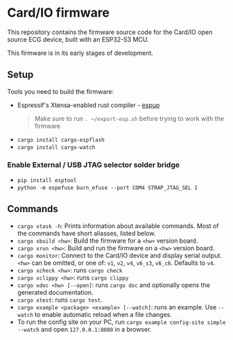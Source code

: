 Card/IO firmware
================

This repository contains the firmware source code for the Card/IO open source ECG device, built with
an ESP32-S3 MCU.

This firmware is in its early stages of development.

Setup
-----

Tools you need to build the firmware:

- Espressif's Xtensa-enabled rust compiler - [espup](https://github.com/esp-rs/espup)
  > Make sure to run `. ~/export-esp.sh` before trying to work with the firmware
- `cargo install cargo-espflash`
- `cargo install cargo-watch`

### Enable External / USB JTAG selector solder bridge

- `pip install esptool`
- `python -m espefuse burn_efuse --port COM4 STRAP_JTAG_SEL 1`

Commands
--------

- `cargo xtask -h`: Prints information about available commands. Most of the commands have short
  aliasses, listed below.
- `cargo xbuild <hw>`: Build the firmware for a `<hw>` version board.
- `cargo xrun <hw>`: Build and run the firmware on a `<hw>` version board.
- `cargo monitor`: Connect to the Card/IO device and display serial output.
  `<hw>` can be omitted, or one of: `v1`, `v2`, `v4`, `v6_s3`, `v6_c6`. Defaults to `v4`.
- `cargo xcheck <hw>`: runs `cargo check`
- `cargo xclippy <hw>`: runs `cargo clippy`
- `cargo xdoc <hw> [--open]`: runs `cargo doc` and optionally opens the generated documentation.
- `cargo xtest`: runs `cargo test`.
- `cargo example <package> <example> [--watch]`: runs an example.
  Use `--watch` to enable automatic reload when a file changes.
- To run the config site on your PC, run `cargo example config-site simple --watch`
  and open `127.0.0.1:8080` in a browser.
